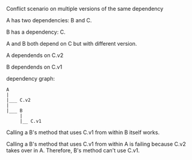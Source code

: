 Conflict scenario on multiple versions of the same dependency


A has two dependencies: B and C.

B has a dependency: C.

A and B both depend on C but with different version.

A dependends on C.v2

B dependends on C.v1


dependency graph:

    A
    |
    |___ C.v2
    |
    |___ B
         |
         |__ C.v1
         

Calling a B's method that uses C.v1 from within B itself works.

Calling a B's method that uses C.v1 from within A is failing because C.v2 takes over in A.  Therefore, B's method can't use C.v1.